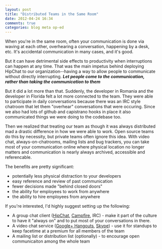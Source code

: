 ```yaml
---
layout: post
title: "Distributed Teams in the Same Room"
date: 2012-04-24 16:34
comments: true
categories: blog meta op-ed
---
```


When you're in the same room, often your communication is done via waving at each other, overhearing a conversation, happening by a desk, etc.  It's accidental communication in many cases, and it's good.

But it can have detrimental side effects to productivity when interruptions can happen at any time.  That was the main impetus behind deploying HipChat to our organization--having a way to allow people to communicate without directly interrupting. <strong><i>Let people come to the communication, rather than taking the communication to them</i></strong>

But it did a lot more than that.  Suddenly, the developer in Romania and the developer in Florida felt a lot more connected to the team.  They were able to participate in daily conversations because there was an IRC style chatroom that let them "overhear" conversations that were occuring.  Since we also had lots of github and capistrano hooks in place it also communicated things we were doing to the codebase too.

Then we realized that treating our team as though it was always distributed mad a drastic difference in how we were able to work.  Open source teams do this by necessity, but private teams often ignore this idea.  With video chat, always-on-chatrooms, mailing lists and bug trackers, you can take most of your communication online where physical location no longer matters and communication is nearly always archived, accessible and referencable.

The benefits are pretty significant:

* potentially less physical distraction to your developers
* easy reference and review of past communication
* fewer decisions made "behind closed doors"
* the ability for employees to work from anywhere
* the ability to hire employees from anywhere

If you're interested, I'd highly suggest setting up the following:

* A group chat client ([HipChat](http://hipchat.com), [Campfire](http://campfirenow.com), IRC) - make it part of the culture to have it "always on" and to put most of your conversations in there.
* A video chat service ([Google+ Hangouts](http://plus.google.com/), [Skype](http://skype.com)) - use it for standups to keep facetime at a premium for all members of the team
* A mailing list or distribution list (optionally) - to encourage open communicaiton among the whole team
